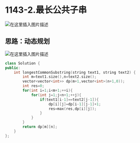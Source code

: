 # 1143-2.最长公共子串

![在这里插入图片描述](https://img-blog.csdnimg.cn/2019053117191133.png?x-oss-process=image/watermark,type_ZmFuZ3poZW5naGVpdGk,shadow_10,text_aHR0cHM6Ly9ibG9nLmNzZG4ubmV0L2dnZGhz,size_16,color_FFFFFF,t_70)

## 思路：动态规划

![在这里插入图片描述](https://img-blog.csdnimg.cn/20190531192621436.png?x-oss-process=image/watermark,type_ZmFuZ3poZW5naGVpdGk,shadow_10,text_aHR0cHM6Ly9ibG9nLmNzZG4ubmV0L2dnZGhz,size_16,color_FFFFFF,t_70)

```C++
class Solution {
public:
    int longestCommonSubstring(string text1, string text2) {
        int m=text1.size(),n=text2.size();
        vector<vector<int>> dp(m+1,vector<int>(n+1,0));
        int res=0;
        for(int i=1;i<m+1;++i){
            for(int j=1;j<n+1;++j){
                if(text1[i-1]==text2[j-1]){
                	dp[i][j]=dp[i-1][j-1]+1;
                	res=max(res,dp[i][j]);                
                } 
            }
        }
        return dp[m][n];
    }
};
```


